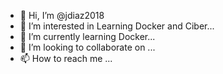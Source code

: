 - 👋 Hi, I’m @jdiaz2018
- 👀 I’m interested in Learning Docker and Ciber...
- 🌱 I’m currently learning Docker...
- 💞️ I’m looking to collaborate on ...
- 📫 How to reach me ...

<!---
jdiaz2018/jdiaz2018 is a ✨ special ✨ repository because its `README.md` (this file) appears on your GitHub profile.
You can click the Preview link to take a look at your changes.
--->
